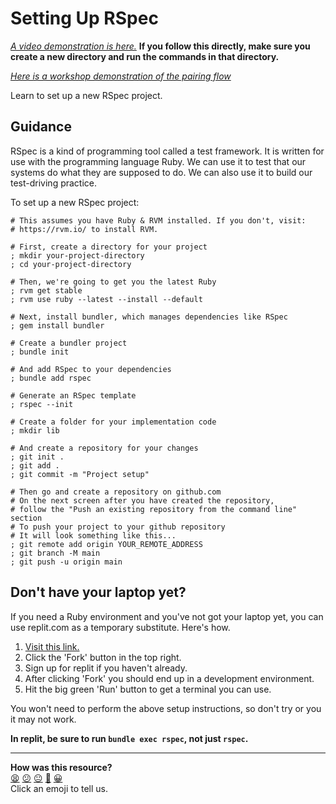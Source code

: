 # Setting Up RSpec

_[A video demonstration is
here.](https://www.youtube.com/watch?v=wHkVhq5R0_8&t=600s)_ **If you follow this
directly, make sure you create a new directory and run the commands in that
directory.**

_[Here is a workshop demonstration of the pairing
flow](https://youtu.be/uLbPGE6pRdc)_

<!-- OMITTED -->

Learn to set up a new RSpec project.

## Guidance

RSpec is a kind of programming tool called a test framework. It is written for
use with the programming language Ruby. We can use it to test that our systems
do what they are supposed to do. We can also use it to build our test-driving
practice.

To set up a new RSpec project:

```shell
# This assumes you have Ruby & RVM installed. If you don't, visit:
# https://rvm.io/ to install RVM.

# First, create a directory for your project
; mkdir your-project-directory
; cd your-project-directory

# Then, we're going to get you the latest Ruby
; rvm get stable
; rvm use ruby --latest --install --default

# Next, install bundler, which manages dependencies like RSpec
; gem install bundler

# Create a bundler project
; bundle init

# And add RSpec to your dependencies
; bundle add rspec

# Generate an RSpec template
; rspec --init

# Create a folder for your implementation code
; mkdir lib

# And create a repository for your changes
; git init .
; git add .
; git commit -m "Project setup"

# Then go and create a repository on github.com
# On the next screen after you have created the repository,
# follow the "Push an existing repository from the command line" section
# To push your project to your github repository
# It will look something like this...
; git remote add origin YOUR_REMOTE_ADDRESS
; git branch -M main
; git push -u origin main
```

## Don't have your laptop yet?

If you need a Ruby environment and you've not got your laptop yet, you can use
replit.com as a temporary substitute. Here's how.

1. [Visit this link.](https://replit.com/@neoeno/MakersRspecTemplate)
2. Click the 'Fork' button in the top right.
3. Sign up for replit if you haven't already.
4. After clicking 'Fork' you should end up in a development environment.
5. Hit the big green 'Run' button to get a terminal you can use.

You won't need to perform the above setup instructions, so don't try or you it
may not work.

**In replit, be sure to run `bundle exec rspec`, not just `rspec`.**


<!-- BEGIN GENERATED SECTION DO NOT EDIT -->

---

**How was this resource?**  
[😫](https://airtable.com/shrUJ3t7KLMqVRFKR?prefill_Repository=makersacademy%2Fgolden-square&prefill_File=pills%2Fsetting_up_an_rspec_project.md&prefill_Sentiment=😫) [😕](https://airtable.com/shrUJ3t7KLMqVRFKR?prefill_Repository=makersacademy%2Fgolden-square&prefill_File=pills%2Fsetting_up_an_rspec_project.md&prefill_Sentiment=😕) [😐](https://airtable.com/shrUJ3t7KLMqVRFKR?prefill_Repository=makersacademy%2Fgolden-square&prefill_File=pills%2Fsetting_up_an_rspec_project.md&prefill_Sentiment=😐) [🙂](https://airtable.com/shrUJ3t7KLMqVRFKR?prefill_Repository=makersacademy%2Fgolden-square&prefill_File=pills%2Fsetting_up_an_rspec_project.md&prefill_Sentiment=🙂) [😀](https://airtable.com/shrUJ3t7KLMqVRFKR?prefill_Repository=makersacademy%2Fgolden-square&prefill_File=pills%2Fsetting_up_an_rspec_project.md&prefill_Sentiment=😀)  
Click an emoji to tell us.

<!-- END GENERATED SECTION DO NOT EDIT -->
